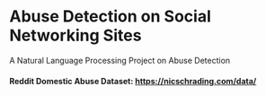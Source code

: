 # Abuse Detection on Social Networking Sites
A Natural Language Processing Project on Abuse Detection

#### Reddit Domestic Abuse Dataset: https://nicschrading.com/data/
